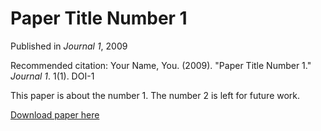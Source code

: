 # Paper Title Number 1

Published in *Journal 1*, 2009

Recommended citation: Your Name, You. (2009). "Paper Title Number 1." *Journal 1*. 1(1). DOI-1

This paper is about the number 1. The number 2 is left for future work.

[Download paper here](../assets/files/paper1.pdf)


